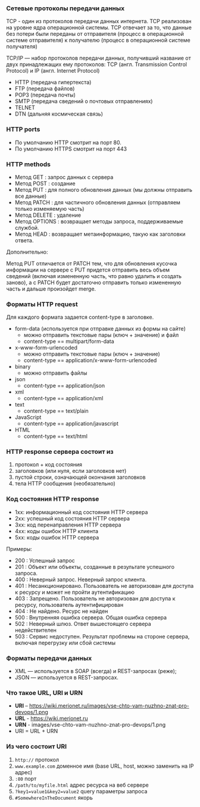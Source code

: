 ### Сетевые протоколы передачи данных


TCP - один из протоколов передачи данных интернета. 
TCP реализован на уровне ядра операционной системы. 
TCP отвечает за то, что данные без потери были переданы 
от отправителя (процесс в операционной системе отправителя)
к получателю (процесс в операционной системе получателя)

TCP/IP — набор протоколов передачи данных, получивший название от 
двух принадлежащих ему протоколов: TCP (англ. Transmission Control Protocol) 
и IP (англ. Internet Protocol)

- HTTP (передача гипертекста)
- FTP (передача файлов)
- POP3 (передача почты)
- SMTP (передача сведений о почтовых отправлениях)
- TELNET
- DTN (дальняя космическая связь)

### HTTP ports
- По умолчанию HTTP смотрит на порт 80. 
- По умолчанию HTTPS смотрит на порт 443

### HTTP methods
- Метод GET : запрос данных с сервера
- Метод POST : создание
- Метод PUT : для полного обновления данных (мы должны отправить все данные)
- Метод PATCH : для частичного обновления данных (отправляем только изменяемую часть)
- Метод DELETE : удаление
- Метод OPTIONS : возвращает методы запроса, поддерживаемые службой.
- Метод HEAD : возвращает метаинформацию, такую как заголовки ответа.

Дополнительно:

Метод PUT отличается от PATCH тем, что для обновления кусочка информации на сервере с PUT 
придется отправить весь объем сведений (включая измененную часть, что равно удалить и 
создать заново), а с PATCH будет достаточно отправить только измененную часть и 
дальше произойдет merge.

### Форматы HTTP request

Для каждого формата задается content-type в заголовке.

- form-data (используется при отправке данных из формы на сайте)
  - можно отправить текстовые пары (ключ + значение) и файл
  - content-type == multipart/form-data
- x-www-form-urlencoded
  - можно отправить текстовые пары (ключ + значение)
  - content-type == application/x-www-form-urlencoded
- binary
  - можно отправить файлы
- json
  - content-type == application/json
- xml
  - content-type == application/xml
- text
  - content-type == text/plain
- JavaScript
  - content-type == application/javascript
- HTML
  - content-type == text/html


### HTTP response сервера состоит из
1. протокол + код состояния
2. заголовков (или нуля, если заголовков нет)
3. пустой строки, означающей окончания заголовков
4. тела HTTP сообщения (необязательно)

### Код состояния HTTP response
- 1хх: информационный код состояния HTTP сервера
- 2xx: успешный код состояния HTTP сервера
- 3xx: код перенаправления HTTP сервера
- 4xx: коды ошибок HTTP клиента
- 5xx: коды ошибок HTTP сервера

Примеры:
- 200 : Успешный запрос
- 201 : Объект или объекты, созданные в результате успешного запроса.
- 400 : Неверный запрос. Неверный запрос клиента.
- 401 : Несанкционировано. Пользователь не авторизован для доступа к ресурсу и может не пройти аутентификацию
- 403 : Запрещено. Пользователь не авторизован для доступа к ресурсу, пользователь аутентифицирован
- 404 : Не найдено. Ресурс не найден
- 500 : Внутренняя ошибка сервера. Общая ошибка сервера
- 502 : Неверный шлюз. Ответ вышестоящего сервера недействителен
- 503 : Сервис недоступен. Результат проблемы на стороне сервера, включая перегрузку или сбой системы

### Форматы передачи данных
- XML — используется в SOAP (всегда) и REST-запросах (реже); 
- JSON — используется в REST-запросах.
  
### Что такое URL, URI и URN
- **URI** – https://wiki.merionet.ru/images/vse-chto-vam-nuzhno-znat-pro-devops/1.png
- **URL** - https://wiki.merionet.ru
- **URN** - images/vse-chto-vam-nuzhno-znat-pro-devops/1.png
- URI = URL + URN

### Из чего состоит URI
1. `http://` протокол
2. `www.example.com` доменное имя (base URL, host, можно заменить на IP адрес)
3. `:80` порт
4. `/path/to/myfile.html` адрес ресурса на веб сервере
5. `?key1=value1&key2=value2` query параметры запроса
7. `#SomewhereInTheDocument` якорь